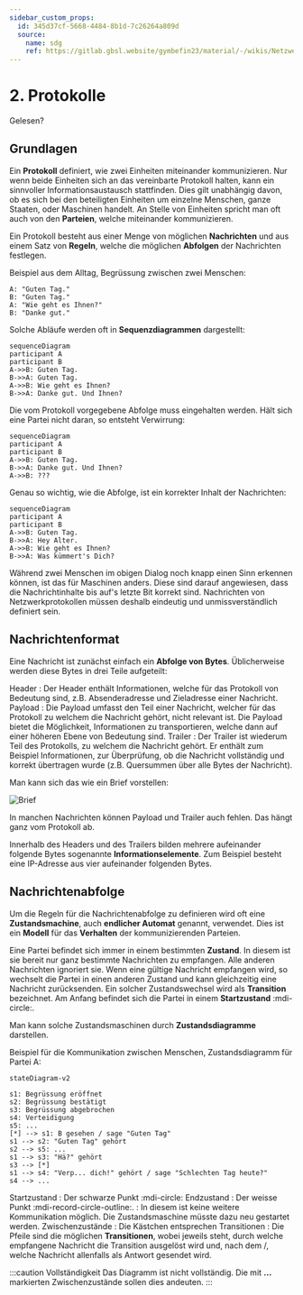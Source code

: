 ```yaml
---
sidebar_custom_props:
  id: 345d37cf-5668-4484-8b1d-7c26264a809d
  source:
    name: sdg
    ref: https://gitlab.gbsl.website/gymbefin23/material/-/wikis/Netzwerke/Protokolle
---
```


# 2. Protokolle

<Answer type="state" webKey="f85a0abb-6385-4267-b36f-906450b4ba76">Gelesen?</Answer>

## Grundlagen

Ein **Protokoll** definiert, wie zwei Einheiten miteinander kommunizieren. Nur wenn beide Einheiten sich an das vereinbarte Protokoll halten, kann ein sinnvoller Informationsaustausch stattfinden. Dies gilt unabhängig davon, ob es sich bei den beteiligten Einheiten um einzelne Menschen, ganze Staaten, oder Maschinen handelt. An Stelle von Einheiten spricht man oft auch von den **Parteien**, welche miteinander kommunizieren.

Ein Protokoll besteht aus einer Menge von möglichen **Nachrichten** und aus einem Satz von **Regeln**, welche die möglichen **Abfolgen** der Nachrichten festlegen.

Beispiel aus dem Alltag, Begrüssung zwischen zwei Menschen:

```
A: "Guten Tag."
B: "Guten Tag."
A: "Wie geht es Ihnen?"
B: "Danke gut."
```
Solche Abläufe werden oft in **Sequenzdiagrammen** dargestellt:

```mermaid
sequenceDiagram
participant A
participant B
A->>B: Guten Tag.
B->>A: Guten Tag.
A->>B: Wie geht es Ihnen?
B->>A: Danke gut. Und Ihnen?
```

Die vom Protokoll vorgegebene Abfolge muss eingehalten werden. Hält sich eine Partei nicht daran, so entsteht Verwirrung:

```mermaid
sequenceDiagram
participant A
participant B
A->>B: Guten Tag.
B->>A: Danke gut. Und Ihnen?
A->>B: ???
```

Genau so wichtig, wie die Abfolge, ist ein korrekter Inhalt der Nachrichten:

```mermaid
sequenceDiagram
participant A
participant B
A->>B: Guten Tag.
B->>A: Hey Alter.
A->>B: Wie geht es Ihnen?
B->>A: Was kümmert's Dich?
```

Während zwei Menschen im obigen Dialog noch knapp einen Sinn erkennen können, ist das für Maschinen anders. Diese sind darauf angewiesen, dass die Nachrichtinhalte bis auf's letzte Bit korrekt sind.
Nachrichten von Netzwerkprotokollen müssen deshalb eindeutig und unmissverständlich definiert sein.

## Nachrichtenformat

Eine Nachricht ist zunächst einfach ein **Abfolge von Bytes**. Üblicherweise werden diese Bytes in drei Teile aufgeteilt:

Header
: Der Header enthält Informationen, welche für das Protokoll von Bedeutung sind, z.B. Absenderadresse und Zieladresse einer Nachricht.
Payload
: Die Payload umfasst den Teil einer Nachricht, welcher für das Protokoll zu welchem die Nachricht gehört, nicht relevant ist. Die Payload bietet die Möglichkeit, Informationen zu transportieren, welche dann auf einer höheren Ebene von Bedeutung sind.
Trailer
: Der Trailer ist wiederum Teil des Protokolls, zu welchem die Nachricht gehört. Er enthält zum Beispiel Informationen, zur Überprüfung, ob die Nachricht vollständig und korrekt übertragen wurde (z.B. Quersummen über alle Bytes der Nachricht).

Man kann sich das wie ein Brief vorstellen:

![Brief](images/Brief.png)

In manchen Nachrichten können Payload und Trailer auch fehlen. Das hängt ganz vom Protokoll ab.

Innerhalb des Headers und des Trailers bilden mehrere aufeinander folgende Bytes sogenannte **Informationselemente**. Zum Beispiel besteht eine IP-Adresse aus vier aufeinander folgenden Bytes.

## Nachrichtenabfolge
Um die Regeln für die Nachrichtenabfolge zu definieren wird oft eine **Zustandsmachine**, auch **endlicher Automat** genannt, verwendet. Dies ist ein **Modell** für das **Verhalten** der kommunizierenden Parteien.

Eine Partei befindet sich immer in einem bestimmten **Zustand**. In diesem ist sie bereit nur ganz bestimmte Nachrichten zu empfangen. Alle anderen Nachrichten ignoriert sie. Wenn eine gültige Nachricht empfangen wird, so wechselt die Partei in einen anderen Zustand und kann gleichzeitig eine Nachricht zurücksenden. Ein solcher Zustandswechsel wird als **Transition** bezeichnet. Am Anfang befindet sich die Partei in einem **Startzustand** :mdi-circle:.

Man kann solche Zustandsmaschinen durch **Zustandsdiagramme** darstellen.

Beispiel für die Kommunikation zwischen Menschen, Zustandsdiagramm für Partei A:

```mermaid
stateDiagram-v2

s1: Begrüssung eröffnet
s2: Begrüssung bestätigt
s3: Begrüssung abgebrochen
s4: Verteidigung
s5: ...
[*] --> s1: B gesehen / sage "Guten Tag"
s1 --> s2: "Guten Tag" gehört
s2 --> s5: ...
s1 --> s3: "Hä?" gehört
s3 --> [*]
s1 --> s4: "Verp... dich!" gehört / sage "Schlechten Tag heute?"
s4 --> ... 
```

Startzustand
: Der schwarze Punkt :mdi-circle:
Endzustand
: Der weisse Punkt :mdi-record-circle-outline:.
: In diesem ist keine weitere Kommunikation möglich. Die Zustandsmaschine müsste dazu neu gestartet werden.
Zwischenzustände
: Die Kästchen entsprechen
Transitionen
: Die Pfeile sind die möglichen **Transitionen**, wobei jeweils steht, durch welche empfangene Nachricht die Transition ausgelöst wird und, nach dem /, welche Nachricht allenfalls als Antwort gesendet wird.

:::caution Vollständigkeit
Das Diagramm ist nicht vollständig. Die mit __...__ markierten Zwischenzustände sollen dies andeuten.
:::
